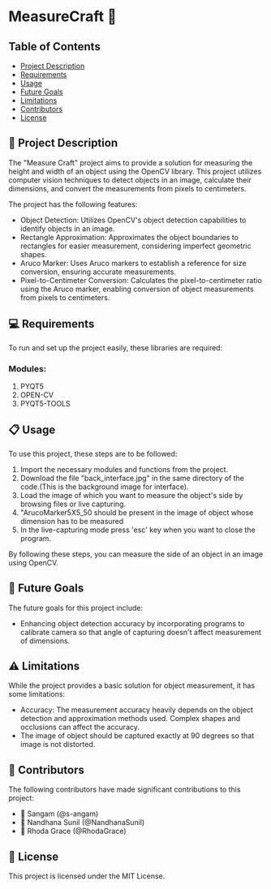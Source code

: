 <h1>MeasureCraft 📏</h1>

<h2>Table of Contents</h2>

<ul>
  <li><a href="#project-description">Project Description</a></li>
  <li><a href="#requirements">Requirements</a></li>
  <li><a href="#usage">Usage</a></li>
  <li><a href="#future-goals">Future Goals</a></li>
  <li><a href="#limitations">Limitations</a></li>
  <li><a href="#contributors">Contributors</a></li>
  <li><a href="#license">License</a></li>
</ul>

<h2>📃 Project Description</h2>
<p>The "Measure Craft" project aims to provide a solution for measuring the height and width of an object using the OpenCV library. This project utilizes computer vision techniques to detect objects in an image, calculate their dimensions, and convert the measurements from pixels to centimeters.</p>
<p>The project has the following features:</p>

<ul>
  <li> Object Detection: Utilizes OpenCV's object detection capabilities to identify objects in an image.</li>
  <li> Rectangle Approximation: Approximates the object boundaries to rectangles for easier measurement, considering imperfect geometric shapes.</li>
  <li> Aruco Marker: Uses Aruco markers to establish a reference for size conversion, ensuring accurate measurements.</li>
  <li> Pixel-to-Centimeter Conversion: Calculates the pixel-to-centimeter ratio using the Aruco marker, enabling conversion of object measurements from pixels to centimeters.</li>
</ul>



<h2>💻 Requirements</h2>

<p>To run and set up the project easily, these libraries are required:</p>
<h3> Modules: </h3>
<ol>
  <li> PYQT5</li>
  <li> OPEN-CV</li>
  <li> PYQT5-TOOLS</li>
</ol>


<h2>📋 Usage</h2>

<p>To use this project, these steps are to be followed:</p>

<ol>
  <li> Import the necessary modules and functions from the project.</li>
  <li> Download the file "back_interface.jpg" in the same directory of the code.(This is the background image for interface). </li> 
  <li> Load the image of which you want to measure the object's side by browsing files or live capturing.</li>
  <li> "ArucoMarker5X5_50 should be present in the image of object whose dimension has to be measured </li>
  <li> In the live-capturing mode press 'esc' key when you want to close the program.</li>
</ol>

<p>By following these steps, you can measure the side of an object in an image using OpenCV.</p>

<h2>🎯 Future Goals</h2>

<p>The future goals for this project include:</p>

<ul>
  <li> Enhancing object detection accuracy by incorporating programs to calibrate camera so that angle of capturing doesn't affect measurement of dimensions.</li>
</ul>

<h2>⚠️ Limitations</h2>

<p>While the project provides a basic solution for object measurement, it has some limitations:</p>

<ul>
  <li> Accuracy: The measurement accuracy heavily depends on the object detection and approximation methods used. Complex shapes and occlusions can affect the accuracy.</li>
  <li> The image of object should be captured exactly at 90 degrees so that image is not distorted.</li>
</ul>

<h2>👥 Contributors</h2>

<p>The following contributors have made significant contributions to this project:</p>

<ul>
  <li>👤 Sangam (@s-angam)</li>
  <li>👤 Nandhana Sunil (@NandhanaSunil)</li>
  <li>👤 Rhoda Grace (@RhodaGrace)</li>
</ul>

<h2>📄 License</h2>

<p>This project is licensed under the MIT License.</p>
